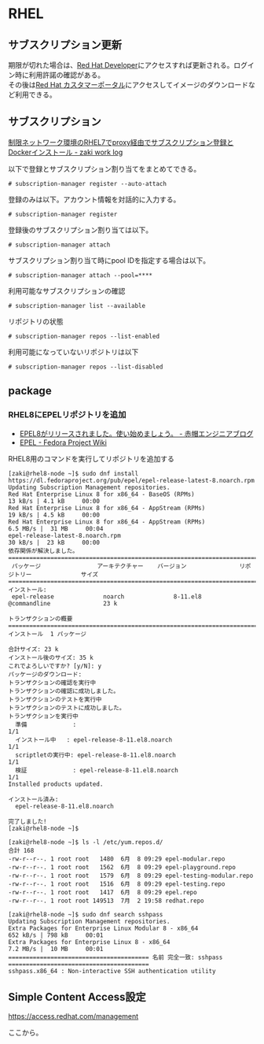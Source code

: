 # RHEL

## サブスクリプション更新

期限が切れた場合は、[Red Hat Developer](https://developers.redhat.com/)にアクセスすれば更新される。ログイン時に利用許諾の確認がある。  
その後は[Red Hat カスタマーポータル](https://access.redhat.com/)にアクセスしてイメージのダウンロードなど利用できる。

## サブスクリプション

[制限ネットワーク環境のRHEL7でproxy経由でサブスクリプション登録とDockerインストール - zaki work log](https://zaki-hmkc.hatenablog.com/entry/2020/09/05/160946)

以下で登録とサブスクリプション割り当てをまとめてできる。

```console
# subscription-manager register --auto-attach
```

登録のみは以下。アカウント情報を対話的に入力する。

```console
# subscription-manager register
```

登録後のサブスクリプション割り当ては以下。

```console
# subscription-manager attach
```

サブスクリプション割り当て時にpool IDを指定する場合は以下。

```console
# subscription-manager attach --pool=****
```

利用可能なサブスクリプションの確認

```console
# subscription-manager list --available
```

リポジトリの状態

```console
# subscription-manager repos --list-enabled
```

利用可能になっていないリポジトリは以下

```console
# subscription-manager repos --list-disabled
```

## package

### RHEL8にEPELリポジトリを追加

- [EPEL8がリリースされました。使い始めましょう。 - 赤帽エンジニアブログ](https://rheb.hatenablog.com/entry/2019/08/16/EPEL8%E3%81%8C%E3%83%AA%E3%83%AA%E3%83%BC%E3%82%B9%E3%81%95%E3%82%8C%E3%81%BE%E3%81%97%E3%81%9F%E3%80%82%E4%BD%BF%E3%81%84%E5%A7%8B%E3%82%81%E3%81%BE%E3%81%97%E3%82%87%E3%81%86%E3%80%82)
- [EPEL - Fedora Project Wiki](https://fedoraproject.org/wiki/EPEL#Quickstart)

RHEL8用のコマンドを実行してリポジトリを追加する

```console
[zaki@rhel8-node ~]$ sudo dnf install https://dl.fedoraproject.org/pub/epel/epel-release-latest-8.noarch.rpm
Updating Subscription Management repositories.
Red Hat Enterprise Linux 8 for x86_64 - BaseOS (RPMs)                    13 kB/s | 4.1 kB     00:00    
Red Hat Enterprise Linux 8 for x86_64 - AppStream (RPMs)                 19 kB/s | 4.5 kB     00:00    
Red Hat Enterprise Linux 8 for x86_64 - AppStream (RPMs)                6.5 MB/s |  31 MB     00:04    
epel-release-latest-8.noarch.rpm                                         30 kB/s |  23 kB     00:00    
依存関係が解決しました。
========================================================================================================
 パッケージ                アーキテクチャー    バージョン               リポジトリー              サイズ
========================================================================================================
インストール:
 epel-release              noarch              8-11.el8                 @commandline               23 k

トランザクションの概要
========================================================================================================
インストール  1 パッケージ

合計サイズ: 23 k
インストール後のサイズ: 35 k
これでよろしいですか? [y/N]: y
パッケージのダウンロード:
トランザクションの確認を実行中
トランザクションの確認に成功しました。
トランザクションのテストを実行中
トランザクションのテストに成功しました。
トランザクションを実行中
  準備             :                                                                                1/1 
  インストール中   : epel-release-8-11.el8.noarch                                                   1/1 
  scriptletの実行中: epel-release-8-11.el8.noarch                                                   1/1 
  検証             : epel-release-8-11.el8.noarch                                                   1/1 
Installed products updated.

インストール済み:
  epel-release-8-11.el8.noarch                                                                          

完了しました!
[zaki@rhel8-node ~]$ 
```

```console
[zaki@rhel8-node ~]$ ls -l /etc/yum.repos.d/
合計 168
-rw-r--r--. 1 root root   1480  6月  8 09:29 epel-modular.repo
-rw-r--r--. 1 root root   1562  6月  8 09:29 epel-playground.repo
-rw-r--r--. 1 root root   1579  6月  8 09:29 epel-testing-modular.repo
-rw-r--r--. 1 root root   1516  6月  8 09:29 epel-testing.repo
-rw-r--r--. 1 root root   1417  6月  8 09:29 epel.repo
-rw-r--r--. 1 root root 149513  7月  2 19:58 redhat.repo
```

```console
[zaki@rhel8-node ~]$ sudo dnf search sshpass
Updating Subscription Management repositories.
Extra Packages for Enterprise Linux Modular 8 - x86_64                  652 kB/s | 798 kB     00:01    
Extra Packages for Enterprise Linux 8 - x86_64                          7.2 MB/s |  10 MB     00:01    
======================================== 名前 完全一致: sshpass ========================================
sshpass.x86_64 : Non-interactive SSH authentication utility
```

## Simple Content Access設定

<https://access.redhat.com/management>

ここから。
